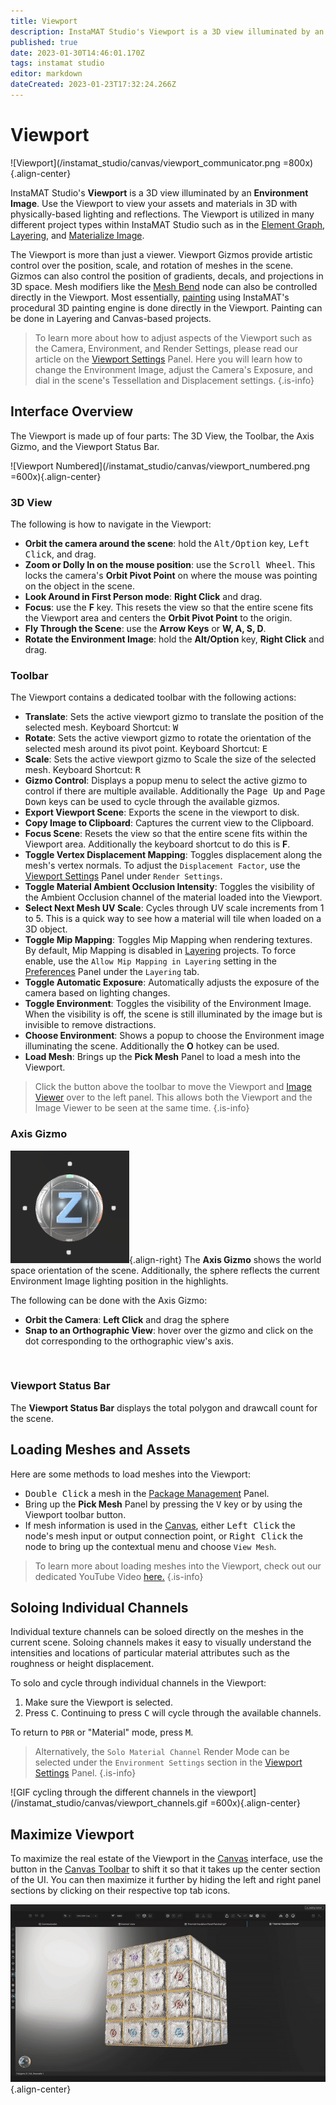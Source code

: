 ```yaml
---
title: Viewport
description: InstaMAT Studio's Viewport is a 3D view illuminated by an Environment Image. Use the Viewport to view your assets and materials in 3D with physically-based lighting and reflections.
published: true
date: 2023-01-30T14:46:01.170Z
tags: instamat studio
editor: markdown
dateCreated: 2023-01-23T17:32:24.266Z
---
```


# Viewport

![Viewport](/instamat_studio/canvas/viewport_communicator.png =800x){.align-center}
<!-- Temporary image -->

InstaMAT Studio's **Viewport** is a 3D view illuminated by an **Environment Image**. Use the Viewport to view your assets and materials in 3D with physically-based lighting and reflections. The Viewport is utilized in many different project types within InstaMAT Studio such as in the <a href="">Element Graph</a>, <a href="">Layering</a>, and <a href="">Materialize Image</a>.

The Viewport is more than just a viewer. Viewport Gizmos provide artistic control over the position, scale, and rotation of meshes in the scene. Gizmos can also control the position of gradients, decals, and projections in 3D space. Mesh modifiers like the <a href="">Mesh Bend</a> node can also be controlled directly in the Viewport. Most essentially, <a href="">painting</a> using InstaMAT's procedural 3D painting engine is done directly in the Viewport. Painting can be done in Layering and Canvas-based projects.

> To learn more about how to adjust aspects of the Viewport such as the Camera, Environment, and Render Settings, please read our article on the <a href="">Viewport Settings</a> Panel. Here you will learn how to change the Environment Image, adjust the Camera's Exposure, and dial in the scene's Tessellation and Displacement settings.
{.is-info}

## Interface Overview

The Viewport is made up of four parts: The 3D View, the Toolbar, the Axis Gizmo, and the Viewport Status Bar.

![Viewport Numbered](/instamat_studio/canvas/viewport_numbered.png =600x){.align-center}

### <i class="fa-regular fa-circle-1"></i> 3D View

The following is how to navigate in the Viewport:

- **Orbit the camera around the scene**: hold the <kbd>Alt/Option</kbd> key, <kbd>Left Click</kbd>, and drag.
- **Zoom or Dolly In on the mouse position**: use the <kbd>Scroll Wheel</kbd>. This locks the camera's **Orbit Pivot Point** on where the mouse was pointing on the object in the scene.
- **Look Around in First Person mode**: **Right Click** and drag.
- **Focus**:  use the **F** key. This resets the view so that the entire scene fits the Viewport area and centers the **Orbit Pivot Point** to the origin.
- **Fly Through the Scene**: use the **Arrow Keys** or **W, A, S, D**.
- **Rotate the Environment Image**: hold the **Alt/Option** key, **Right Click** and drag.

### <i class="fa-regular fa-circle-2"></i> Toolbar

The Viewport contains a dedicated toolbar with the following actions:

- <i class="fa-regular fa-arrows-up-down-left-right"></i> **Translate**: Sets the active viewport gizmo to translate the position of the selected mesh. Keyboard Shortcut: <kbd>W</kbd>
- <i class="fa-regular fa-rotate"></i> **Rotate**: Sets the active viewport gizmo to rotate the orientation of the selected mesh around its pivot point. Keyboard Shortcut: <kbd>E</kbd>
- <i class="fa-regular fa-maximize"></i> **Scale**: Sets the active viewport gizmo to Scale the size of the selected mesh. Keyboard Shortcut: <kbd>R</kbd>
- <i class="fa-regular fa-solar-system"></i> **Gizmo Control**: Displays a popup menu to select the active gizmo to control if there are multiple available. Additionally the <kbd>Page Up</kbd> and <kbd>Page Down</kbd> keys can be used to cycle through the available gizmos.
- <i class="fa-regular fa-floppy-disk"></i> **Export Viewport Scene**: Exports the scene in the viewport to disk.
- <i class="fa-regular fa-clipboard"></i> **Copy Image to Clipboard**: Captures the current view to the Clipboard.
- <i class="fa-regular fa-crosshairs"></i> **Focus Scene**: Resets the view so that the entire scene fits within the Viewport area. Additionally the keyboard shortcut to do this is **F**.
- <i class="fa-regular fa-water-arrow-up"></i> **Toggle Vertex Displacement Mapping**: Toggles displacement along the mesh's vertex normals. To adjust the `Displacement Factor`, use the <a href="">Viewport Settings</a> Panel under `Render Settings`.
- <i class="fa-regular fa-eclipse"></i> **Toggle Material Ambient Occlusion Intensity**: Toggles the visibility of the Ambient Occlusion channel of the material loaded into the Viewport.
- <i class="fa-regular fa-1"></i> **Select Next Mesh UV Scale**: Cycles through UV scale increments from 1 to 5. This is a quick way to see how a material will tile when loaded on a 3D object.
- <i class="fa-regular fa-game-board"></i> **Toggle Mip Mapping**: Toggles Mip Mapping when rendering textures. By default, Mip Mapping is disabled in <a href="">Layering</a> projects. To force enable, use the `Allow Mip Mapping in Layering` setting in the <a href="">Preferences</a> Panel under the `Layering` tab.
- <i class="fa-regular fa-game-board"></i> **Toggle Automatic Exposure**: Automatically adjusts the exposure of the camera based on lighting changes.
- <i class="fa-regular fa-mountains"></i> **Toggle Environment**: Toggles the visibility of the Environment Image. When the visibility is off, the scene is still illuminated by the image but is invisible to remove distractions.
- <i class="fa-regular fa-presentation-screen"></i>**Choose Environment**: Shows a popup to choose the Environment image illuminating the scene. Additionally the **O** hotkey can be used.
- <i class="fa-regular fa-cube"></i> **Load Mesh**: Brings up the **Pick Mesh** Panel to load a mesh into the Viewport.

> Click the <i class="fa-regular fa-square-arrow-left"></i> button above the toolbar to move the Viewport and <a href="Image_Viewer.html">Image Viewer</a> over to the left panel. This allows both the Viewport and the Image Viewer to be seen at the same time.
{.is-info}

### <i class="fa-regular fa-circle-3"></i> Axis Gizmo

![Axis Gizmo](/instamat_studio/canvas/viewport_gizmo.png){.align-right} The **Axis Gizmo** shows the world space orientation of the scene. Additionally, the sphere reflects the current Environment Image lighting position in the highlights. 

The following can be done with the Axis Gizmo:

- **Orbit the Camera**: **Left Click** and drag the sphere
- **Snap to an Orthographic View**: hover over the gizmo and click on the dot corresponding to the orthographic view's axis.
<br style="clear: right;"/>

### <i class="fa-regular fa-circle-4"></i> Viewport Status Bar

The **Viewport Status Bar** displays the total polygon and drawcall count for the scene.

## Loading Meshes and Assets

Here are some methods to load meshes into the Viewport:

- <kbd>Double Click</kbd> a mesh in the <a href="">Package Management</a> Panel.
- Bring up the **Pick Mesh** Panel by pressing the <kbd>V</kbd> key or by using the <i class="fa-regular fa-cube"></i> Viewport toolbar button.
- If mesh information is used in the <a href="">Canvas</a>, either <kbd>Left Click</kbd> the node's mesh input or output connection point, or <kbd>Right Click</kbd> the node to bring up the contextual menu and choose `View Mesh`.

> To learn more about loading meshes into the Viewport, check out our dedicated YouTube Video <a href="">here.</a>
{.is-info}

## Soloing Individual Channels

Individual texture channels can be soloed directly on the meshes in the current scene. Soloing channels makes it easy to visually understand the intensities and locations of particular material attributes such as the roughness or height displacement.

To solo and cycle through individual channels in the Viewport:

1. Make sure the Viewport is selected.
2. Press <kbd>C</kbd>. Continuing to press <kbd>C</kbd> will cycle through the available channels.

To return to `PBR` or "Material" mode, press <kbd>M</kbd>.

> Alternatively, the `Solo Material Channel` Render Mode can be selected under the `Environment Settings` section in the <a href="">Viewport Settings</a> Panel.
{.is-info}

![GIF cycling through the different channels in the viewport](/instamat_studio/canvas/viewport_channels.gif =600x){.align-center}

## Maximize Viewport

To maximize the real estate of the Viewport in the <a href="">Canvas</a> interface, use the <i class="fa-regular fa-cube"></i> button in the <a href="">Canvas Toolbar</a> to shift it so that it takes up the center section of the UI. You can then maximize it further by hiding the left and right panel sections by clicking on their respective top tab icons.

![GIF of maximizing the Viewport size](/instamat_studio/canvas/viewport_maximized.jpg){.align-center}

<!-- JS: Originally had a GIF here but it was 10MB and wouldn't upload even after the change by Rogiel to increase the upload size limit to 1GB. -->